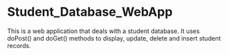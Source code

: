 # Student_Database_WebApp
This is a web application that deals with a student database. It uses doPost() and doGet() methods to display, update, delete and insert student records.
